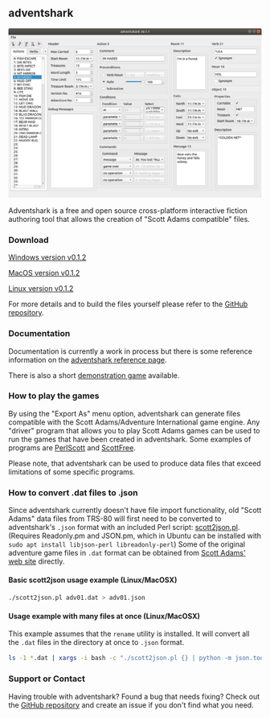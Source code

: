 ## adventshark

![adventshark_screenshot_linux_v0.1.1](adventshark_screenshot_linux_v0.1.1.png)

Adventshark is a free and open source cross-platform interactive fiction authoring tool that allows the creation of "Scott Adams compatible" files.

### Download

[Windows version v0.1.2](https://github.com/pdxiv/adventshark/releases/download/v0.1.2/adventshark_windows_v0.1.2.zip)

[MacOS version v0.1.2](https://github.com/pdxiv/adventshark/releases/download/v0.1.2/adventshark_macos_v0.1.2.zip)

[Linux version v0.1.2](https://github.com/pdxiv/adventshark/releases/download/v0.1.2/adventshark_linux_v0.1.2.zip)

For more details and to build the files yourself please refer to the [GitHub repository](https://github.com/pdxiv/adventshark).

### Documentation

Documentation is currently a work in process but there is some reference information on the [adventshark reference page](adventshark_reference.md).

There is also a short [demonstration game](https://github.com/pdxiv/adventshark/releases/download/v0.1.2/demonstration_game.json) available.

### How to play the games

By using the "Export As" menu option, adventshark can generate files compatible with the Scott Adams/Adventure International game engine. Any "driver" program that allows you to play Scott Adams games can be used to run the games that have been created in adventshark. Some examples of programs are [PerlScott](https://github.com/pdxiv/PerlScott/releases/download/v1.0.0/perlscott.pl) and [ScottFree](https://www.ifarchive.org/indexes/if-archiveXscott-adamsXinterpretersXscottfree.html).

Please note, that adventshark can be used to produce data files that exceed limitations of some specific programs.

### How to convert .dat files to .json

Since adventshark currently doesn't have file import functionality, old "Scott Adams" data files from TRS-80 will first need to be converted to adventshark's `.json` format with an included Perl script: [scott2json.pl](https://github.com/pdxiv/adventshark/blob/master/scott2json.pl). (Requires Readonly.pm and JSON.pm, which in Ubuntu can be installed with `sudo apt install libjson-perl libreadonly-perl`) Some of the original adventure game files in `.dat` format can be obtained from [Scott Adams' web site](http://www.msadams.com/downloads.htm) directly.

#### Basic scott2json usage example (Linux/MacOSX)

```bash
./scott2json.pl adv01.dat > adv01.json
```

#### Usage example with many files at once (Linux/MacOSX)

This example assumes that the `rename` utility is installed. It will convert all the `.dat` files in the directory at once to `.json` format.

```bash
ls -1 *.dat | xargs -i bash -c "./scott2json.pl {} | python -m json.tool > {}.json" ; rename -f 's/.dat.json$/.json/' *.dat.json
```

### Support or Contact

Having trouble with adventshark? Found a bug that needs fixing? Check out the [GitHub repository](https://github.com/pdxiv/adventshark) and create an issue if you don't find what you need.
